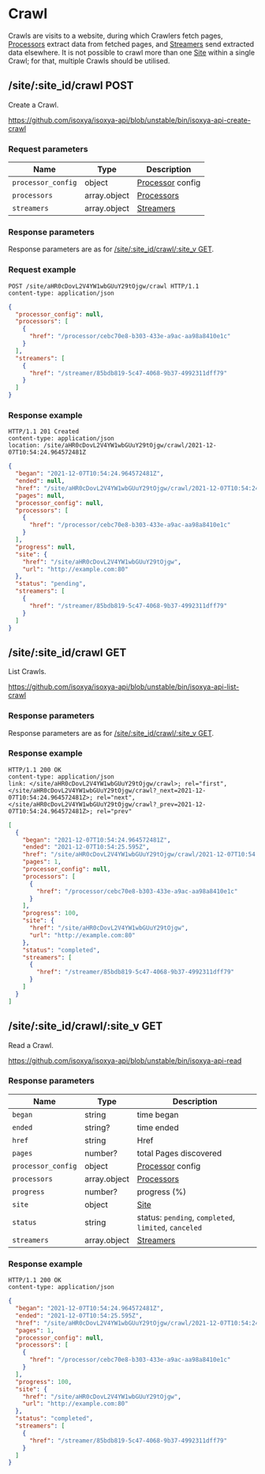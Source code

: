 # Crawl

Crawls are visits to a website, during which Crawlers fetch pages, [Processors](Processor.md) extract data from fetched pages, and [Streamers](Streamer.md) send extracted data elsewhere. It is not possible to crawl more than one [Site](Site.md) within a single Crawl; for that, multiple Crawls should be utilised.

## /site/:site_id/crawl POST

Create a Crawl.

https://github.com/isoxya/isoxya-api/blob/unstable/bin/isoxya-api-create-crawl  

### Request parameters

| Name               | Type         | Description                      |
|--------------------|--------------|----------------------------------|
| `processor_config` | object       | [Processor](Processor.md) config |
| `processors`       | array.object | [Processors](Processor.md)       |
| `streamers`        | array.object | [Streamers](Streamer.md)         |

### Response parameters

Response parameters are as for [/site/:site_id/crawl/:site_v GET](#sitesite_idcrawlsite_v-get).

### Request example

```http
POST /site/aHR0cDovL2V4YW1wbGUuY29tOjgw/crawl HTTP/1.1
content-type: application/json
```

```json
{
  "processor_config": null,
  "processors": [
    {
      "href": "/processor/cebc70e8-b303-433e-a9ac-aa98a8410e1c"
    }
  ],
  "streamers": [
    {
      "href": "/streamer/85bdb819-5c47-4068-9b37-4992311dff79"
    }
  ]
}
```

### Response example

```http
HTTP/1.1 201 Created
content-type: application/json
location: /site/aHR0cDovL2V4YW1wbGUuY29tOjgw/crawl/2021-12-07T10:54:24.964572481Z
```

```json
{
  "began": "2021-12-07T10:54:24.964572481Z",
  "ended": null,
  "href": "/site/aHR0cDovL2V4YW1wbGUuY29tOjgw/crawl/2021-12-07T10:54:24.964572481Z",
  "pages": null,
  "processor_config": null,
  "processors": [
    {
      "href": "/processor/cebc70e8-b303-433e-a9ac-aa98a8410e1c"
    }
  ],
  "progress": null,
  "site": {
    "href": "/site/aHR0cDovL2V4YW1wbGUuY29tOjgw",
    "url": "http://example.com:80"
  },
  "status": "pending",
  "streamers": [
    {
      "href": "/streamer/85bdb819-5c47-4068-9b37-4992311dff79"
    }
  ]
}
```

## /site/:site_id/crawl GET

List Crawls.

https://github.com/isoxya/isoxya-api/blob/unstable/bin/isoxya-api-list-crawl  

### Response parameters

Response parameters are as for [/site/:site_id/crawl/:site_v GET](#sitesite_idcrawlsite_v-get).

### Response example

```http
HTTP/1.1 200 OK
content-type: application/json
link: </site/aHR0cDovL2V4YW1wbGUuY29tOjgw/crawl>; rel="first", </site/aHR0cDovL2V4YW1wbGUuY29tOjgw/crawl?_next=2021-12-07T10:54:24.964572481Z>; rel="next", </site/aHR0cDovL2V4YW1wbGUuY29tOjgw/crawl?_prev=2021-12-07T10:54:24.964572481Z>; rel="prev"
```

```json
[
  {
    "began": "2021-12-07T10:54:24.964572481Z",
    "ended": "2021-12-07T10:54:25.595Z",
    "href": "/site/aHR0cDovL2V4YW1wbGUuY29tOjgw/crawl/2021-12-07T10:54:24.964572481Z",
    "pages": 1,
    "processor_config": null,
    "processors": [
      {
        "href": "/processor/cebc70e8-b303-433e-a9ac-aa98a8410e1c"
      }
    ],
    "progress": 100,
    "site": {
      "href": "/site/aHR0cDovL2V4YW1wbGUuY29tOjgw",
      "url": "http://example.com:80"
    },
    "status": "completed",
    "streamers": [
      {
        "href": "/streamer/85bdb819-5c47-4068-9b37-4992311dff79"
      }
    ]
  }
]
```

## /site/:site_id/crawl/:site_v GET

Read a Crawl.

https://github.com/isoxya/isoxya-api/blob/unstable/bin/isoxya-api-read  

### Response parameters

| Name               | Type         | Description                                           |
|--------------------|--------------|-------------------------------------------------------|
| `began`            | string       | time began                                            |
| `ended`            | string?      | time ended                                            |
| `href`             | string       | Href                                                  |
| `pages`            | number?      | total Pages discovered                                |
| `processor_config` | object       | [Processor](Processor.md) config                      |
| `processors`       | array.object | [Processors](Processor.md)                            |
| `progress`         | number?      | progress (%)                                          |
| `site`             | object       | [Site](Site.md)                                       |
| `status`           | string       | status: `pending`, `completed`, `limited`, `canceled` |
| `streamers`        | array.object | [Streamers](Streamer.md)                              |

### Response example

```http
HTTP/1.1 200 OK
content-type: application/json
```

```json
{
  "began": "2021-12-07T10:54:24.964572481Z",
  "ended": "2021-12-07T10:54:25.595Z",
  "href": "/site/aHR0cDovL2V4YW1wbGUuY29tOjgw/crawl/2021-12-07T10:54:24.964572481Z",
  "pages": 1,
  "processor_config": null,
  "processors": [
    {
      "href": "/processor/cebc70e8-b303-433e-a9ac-aa98a8410e1c"
    }
  ],
  "progress": 100,
  "site": {
    "href": "/site/aHR0cDovL2V4YW1wbGUuY29tOjgw",
    "url": "http://example.com:80"
  },
  "status": "completed",
  "streamers": [
    {
      "href": "/streamer/85bdb819-5c47-4068-9b37-4992311dff79"
    }
  ]
}
```

